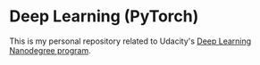 # Deep Learning (PyTorch)

This is my personal repository related to Udacity's [Deep Learning Nanodegree program](https://www.udacity.com/course/deep-learning-nanodegree--nd101). 


